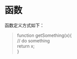 # 函数

函数定义方式如下：

> function getSomething\(x\){  
>     // do something  
>     return x;  
> }





